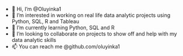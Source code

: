 - 👋 Hi, I’m @Oluyinka1
- 👀 I’m interested in working on real life data analytic projects using Python, SQL, R and Tableau
- 🌱 I’m currently learning Python, SQL and R 
- 💞️ I’m looking to collaborate on projects to show off and help with my data analytic skills
- 📫 You can reach me @github.com/oluyinka1

<!---
Oluyinka1/Oluyinka1 is a ✨ special ✨ repository because its `README.md` (this file) appears on your GitHub profile.
You can click the Preview link to take a look at your changes.
--->
